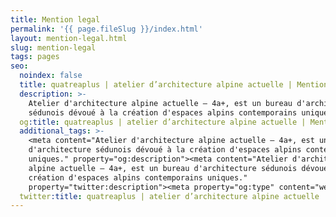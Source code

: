 ```yaml
---
title: Mention legal
permalink: '{{ page.fileSlug }}/index.html'
layout: mention-legal.html
slug: mention-legal
tags: pages
seo:
  noindex: false
  title: quatreaplus | atelier d’architecture alpine actuelle | Mention légal
  description: >-
    Atelier d'architecture alpine actuelle — 4a+, est un bureau d'architecture
    sédunois dévoué à la création d'espaces alpins contemporains uniques.
  og:title: quatreaplus | atelier d’architecture alpine actuelle | Mention légal
  additional_tags: >-
    <meta content="Atelier d'architecture alpine actuelle — 4a+, est un bureau
    d'architecture sédunois dévoué à la création d'espaces alpins contemporains
    uniques." property="og:description"><meta content="Atelier d'architecture
    alpine actuelle — 4a+, est un bureau d'architecture sédunois dévoué à la
    création d'espaces alpins contemporains uniques."
    property="twitter:description"><meta property="og:type" content="website">
  twitter:title: quatreaplus | atelier d’architecture alpine actuelle | Mention légal
---
```



